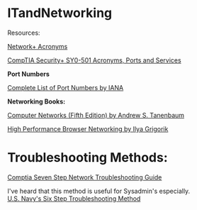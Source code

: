 # ITandNetworking

Resources:

[Network+ Acronyms](https://phoenixts.com/wp-content/uploads/2015/08/Network-Acronyms.pdf)

[CompTIA Security+ SY0-501 Acronyms, Ports and Services](https://scubido.github.io)


<b>Port Numbers</b>

[Complete List of Port Numbers by IANA](https://www.iana.org/assignments/service-names-port-numbers/service-names-port-numbers.xhtml)

<b>Networking Books:</b>

[Computer Networks (Fifth Edition) by Andrew S. Tanenbaum](http://index-of.es/Varios-2/Computer%20Networks%205th%20Edition.pdf)

[High Performance Browser Networking by Ilya Grigorik](https://hpbn.co)

# Troubleshooting Methods:

[Comptia Seven Step Network Troubleshooting Guide](https://www.comptia.org/content/guides/a-guide-to-network-troubleshooting)


I've heard that this method is useful for Sysadmin's especially.  
[U.S. Navy's Six Step Troubleshooting Method](https://www.manitonetworks.com/networking/2018/7/20/six-step-troubleshooting-method) 
